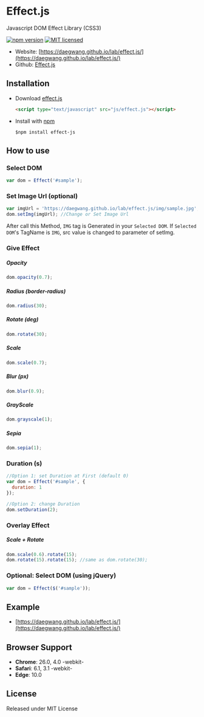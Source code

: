 # Effect.js
Javascript DOM Effect Library (CSS3)  

[![npm version](https://badge.fury.io/js/effect-js.svg)](https://badge.fury.io/js/effect-js)
[![MIT licensed](https://img.shields.io/badge/license-MIT-blue.svg)](https://github.com/DaeGwang/Effect.js/blob/master/LICENSE)

- Website: [https://daegwang.github.io/lab/effect.js/](https://daegwang.github.io/lab/effect.js/)
- Github: [Effect.js](https://github.com/DaeGwang/Effect.js)

## Installation

- Download [effect.js](https://raw.githubusercontent.com/DaeGwang/Effect.js/master/effect.js)

	```html
	<script type="text/javascript" src="js/effect.js"></script>
	```
- Install with [npm](https://www.npmjs.com/)

	```
	$npm install effect-js
	```
  

## How to use

### Select DOM

```js
var dom = Effect('#sample');
```


### Set Image Url (optional)

```js
var imgUrl = 'https://daegwang.github.io/lab/effect.js/img/sample.jpg';
dom.setImg(imgUrl); //Change or Set Image Url
```

After call this Method, `IMG` tag is Generated in your `Selected DOM`. If `Selected DOM`'s TagName is `IMG`, src value is changed to parameter of setImg.

### Give Effect 

##### Opacity

```js
dom.opacity(0.7);
```

##### Radius (border-radius)

```js
dom.radius(30);
```

##### Rotate (deg)

```js
dom.rotate(30);
```

##### Scale

```js
dom.scale(0.7);
```

##### Blur (px)

```js
dom.blur(0.9);
```

##### GrayScale

```js
dom.grayscale(1);
```

##### Sepia

```js
dom.sepia(1);
```

### Duration (s)

```js
//Option 1: set Duration at First (default 0)
var dom = Effect('#sample', {
  duration: 1
});

//Option 2: change Duration
dom.setDuration(2);
```

### Overlay Effect

##### Scale + Rotate

```js
dom.scale(0.6).rotate(15);
dom.rotate(15).rotate(15); //same as dom.rotate(30);
```


### Optional: Select DOM (using jQuery)

```js
var dom = Effect($('#sample'));
```

## Example
- [https://daegwang.github.io/lab/effect.js/](https://daegwang.github.io/lab/effect.js/)

## Browser Support
- __Chrome__: 26.0, 4.0 -webkit-
- __Safari__: 6.1, 3.1 -webkit-
- __Edge__: 10.0

<!-- - Opera: 12.1, 10.5 -o- -->
<!-- - Firefox: 16.0, 4.0 -moz-	-->

## License
Released under MIT License